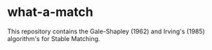 # what-a-match
This repository contains the Gale-Shapley (1962) and Irving's (1985) algorithm's for Stable Matching. 
